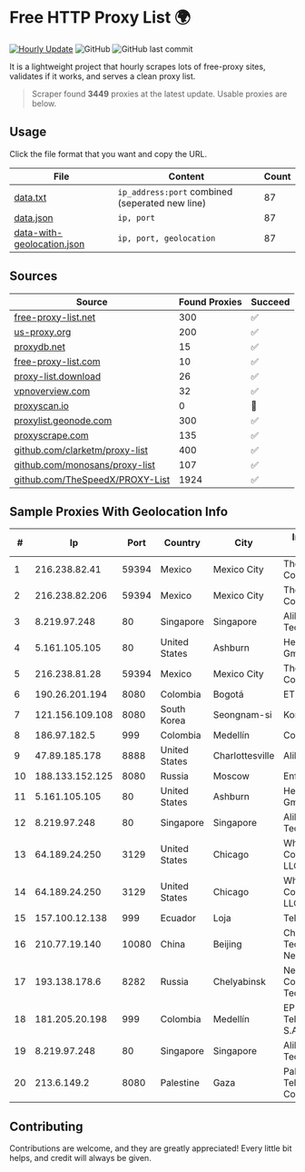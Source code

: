 
# Free HTTP Proxy List 🌍

[![Hourly Update](https://github.com/mertguvencli/http-proxy-list/actions/workflows/main.yml/badge.svg?branch=main)](https://github.com/mertguvencli/http-proxy-list/actions/workflows/main.yml)
![GitHub](https://img.shields.io/github/license/mertguvencli/http-proxy-list)
![GitHub last commit](https://img.shields.io/github/last-commit/mertguvencli/http-proxy-list)

It is a lightweight project that hourly scrapes lots of free-proxy sites, validates if it works, and serves a clean proxy list.


> Scraper found **3449** proxies at the latest update. Usable proxies are below.

## Usage

Click the file format that you want and copy the URL.


|File|Content|Count|
|----|-------|-----|
|[data.txt](https://raw.githubusercontent.com/mertguvencli/http-proxy-list/main/proxy-list/data.txt)|`ip_address:port` combined (seperated new line)|87|
|[data.json](https://raw.githubusercontent.com/mertguvencli/http-proxy-list/main/proxy-list/data.json)|`ip, port`|87|
|[data-with-geolocation.json](https://raw.githubusercontent.com/mertguvencli/http-proxy-list/main/proxy-list/data-with-geolocation.json)|`ip, port, geolocation`|87|

## Sources

|Source|Found Proxies|Succeed|
|------|-------------|-------|
|[free-proxy-list.net](https://free-proxy-list.net)|300|✅|
|[us-proxy.org](https://www.us-proxy.org)|200|✅|
|[proxydb.net](http://proxydb.net)|15|✅|
|[free-proxy-list.com](https://free-proxy-list.com/?page=&port=&type%5B%5D=http&type%5B%5D=https&up_time=0&search=Search)|10|✅|
|[proxy-list.download](https://www.proxy-list.download/HTTP)|26|✅|
|[vpnoverview.com](https://vpnoverview.com/privacy/anonymous-browsing/free-proxy-servers)|32|✅|
|[proxyscan.io](https://www.proxyscan.io)|0|🚫|
|[proxylist.geonode.com](https://proxylist.geonode.com/api/proxy-list?limit=300&page=1&sort_by=lastChecked&sort_type=desc&protocols=http,https)|300|✅|
|[proxyscrape.com](https://api.proxyscrape.com/v2/?request=displayproxies&protocol=http&timeout=10000&country=all&ssl=all&anonymity=all)|135|✅|
|[github.com/clarketm/proxy-list](https://raw.githubusercontent.com/clarketm/proxy-list/master/proxy-list-raw.txt)|400|✅|
|[github.com/monosans/proxy-list](https://raw.githubusercontent.com/monosans/proxy-list/main/proxies/http.txt)|107|✅|
|[github.com/TheSpeedX/PROXY-List](https://raw.githubusercontent.com/TheSpeedX/PROXY-List/master/http.txt)|1924|✅|


## Sample Proxies With Geolocation Info

|#|Ip|Port|Country|City|Internet Service Provider|
|-|--|----|-------|----|-------------------------|
|1|216.238.82.41|59394|Mexico|Mexico City|The Constant Company|
|2|216.238.82.206|59394|Mexico|Mexico City|The Constant Company|
|3|8.219.97.248|80|Singapore|Singapore|Alibaba (US) Technology Co., Ltd.|
|4|5.161.105.105|80|United States|Ashburn|Hetzner Online GmbH|
|5|216.238.81.28|59394|Mexico|Mexico City|The Constant Company|
|6|190.26.201.194|8080|Colombia|Bogotá|ETB - Colombia|
|7|121.156.109.108|8080|South Korea|Seongnam-si|Korea Telecom|
|8|186.97.182.5|999|Colombia|Medellín|Colombia Móvil|
|9|47.89.185.178|8888|United States|Charlottesville|Alibaba.com LLC|
|10|188.133.152.125|8080|Russia|Moscow|Enforta-MSK|
|11|5.161.105.105|80|United States|Ashburn|Hetzner Online GmbH|
|12|8.219.97.248|80|Singapore|Singapore|Alibaba (US) Technology Co., Ltd.|
|13|64.189.24.250|3129|United States|Chicago|WhiteSky Communications, LLC.|
|14|64.189.24.250|3129|United States|Chicago|WhiteSky Communications, LLC.|
|15|157.100.12.138|999|Ecuador|Loja|Telconet S.A|
|16|210.77.19.140|10080|China|Beijing|Chinese Science & Technology Network|
|17|193.138.178.6|8282|Russia|Chelyabinsk|New Communication Technologies|
|18|181.205.20.198|999|Colombia|Medellín|EPM Telecomunicaciones S.A. E.S.P.|
|19|8.219.97.248|80|Singapore|Singapore|Alibaba (US) Technology Co., Ltd.|
|20|213.6.149.2|8080|Palestine|Gaza|Palestine Telecommunications Company|



## Contributing

Contributions are welcome, and they are greatly appreciated! Every
little bit helps, and credit will always be given.


